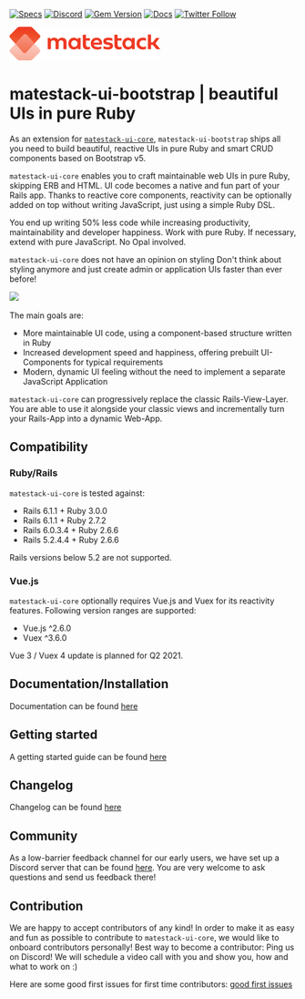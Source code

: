 [![Specs](https://github.com/matestack/matestack-ui-bootstrap/workflows/specs/badge.svg)](https://github.com/matestack/matestack-ui-bootstrap/actions)
[![Discord](https://img.shields.io/discord/771413294136426496.svg)](https://discord.com/invite/c6tQxFG)
[![Gem Version](https://badge.fury.io/rb/matestack-ui-core.svg)](https://badge.fury.io/rb/matestack-ui-core)
[![Docs](https://img.shields.io/badge/docs-matestack-blue.svg)](https://docs.matestack.io)
[![Twitter Follow](https://img.shields.io/twitter/follow/matestack.svg?style=social)](https://twitter.com/matestack)

![matestack logo](./logo.png)

# matestack-ui-bootstrap | beautiful UIs in pure Ruby

As an extension for [`matestack-ui-core`](https://github.com/matestack/matestack-ui-core), `matestack-ui-bootstrap` ships all you need to build beautiful,
reactive UIs in pure Ruby and smart CRUD components based on Bootstrap v5.

`matestack-ui-core` enables you to craft maintainable web UIs in pure Ruby, skipping ERB and HTML. UI code becomes a native and fun part of your Rails app. Thanks to reactive core components, reactivity can be optionally added on top without writing JavaScript, just using a simple Ruby DSL.

You end up writing 50% less code while increasing productivity, maintainability and developer happiness. Work with pure Ruby. If necessary, extend with pure JavaScript. No Opal involved.

`matestack-ui-core` does not have an opinion on styling
Don't think about styling anymore and just create admin or application UIs faster than ever before!

[<img src="https://img.youtube.com/vi/bwsVgCb97v0/0.jpg" width="350">](https://www.youtube.com/watch?v=bwsVgCb97v0)

The main goals are:

- More maintainable UI code, using a component-based structure written in Ruby
- Increased development speed and happiness, offering prebuilt UI-Components for typical requirements
- Modern, dynamic UI feeling without the need to implement a separate JavaScript Application

`matestack-ui-core` can progressively replace the classic Rails-View-Layer. You are able to use
it alongside your classic views and incrementally turn your Rails-App into a
dynamic Web-App.

## Compatibility

### Ruby/Rails

`matestack-ui-core` is tested against:

- Rails 6.1.1 + Ruby 3.0.0
- Rails 6.1.1 + Ruby 2.7.2
- Rails 6.0.3.4 + Ruby 2.6.6
- Rails 5.2.4.4 + Ruby 2.6.6

Rails versions below 5.2 are not supported.

### Vue.js

`matestack-ui-core` optionally requires Vue.js and Vuex for its reactivity features. Following version ranges are supported:

- Vue.js ^2.6.0
- Vuex ^3.6.0

Vue 3 / Vuex 4 update is planned for Q2 2021.

## Documentation/Installation

Documentation can be found [here](https://docs.matestack.io)

## Getting started

A getting started guide can be found [here](https://docs.matestack.io/getting-started/tutorial)

## Changelog

Changelog can be found [here](./CHANGELOG.md)

## Community

As a low-barrier feedback channel for our early users, we have set up a Discord server that can be found [here](https://discord.com/invite/c6tQxFG). You are very welcome to ask questions and send us feedback there!

## Contribution

We are happy to accept contributors of any kind! In order to make it as easy and fun as possible to contribute to `matestack-ui-core`, we would like to onboard contributors personally! Best way to become a contributor: Ping us on Discord! We will schedule a video call with you and show you, how and what to work on :)

Here are some good first issues for first time contributors: [good first issues](https://github.com/matestack/matestack-ui-core/issues?q=is%3Aopen+is%3Aissue+label%3A"good+first+issue")
